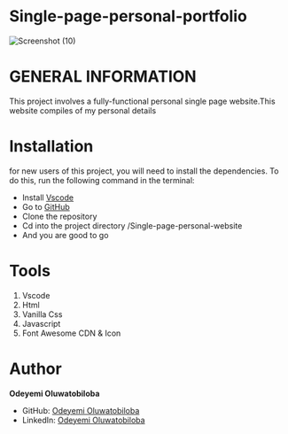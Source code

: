 # Single-page-personal-portfolio


![Screenshot (10)](https://user-images.githubusercontent.com/105063166/213951543-6b66517f-4b07-4222-9e15-f20c1ff9cb4a.png)


# GENERAL INFORMATION

This project involves a fully-functional personal single page website.This website compiles of my personal details 


# Installation

for new users of this project, you will need to install the dependencies. To do this, run the following command in the terminal:

* Install [Vscode](https://code.visualstudio.com/)
* Go to [GitHub](https://github.com/odeyemitobi/Single-page-personal-website)
* Clone the repository
* Cd into the project directory /Single-page-personal-website
* And you are good to go


# Tools 

1. Vscode
2. Html
3. Vanilla Css
4. Javascript
5. Font Awesome CDN & Icon


# Author

 **Odeyemi Oluwatobiloba**

* GitHub: [Odeyemi Oluwatobiloba](https://github.com/Odeyemitobi)
* LinkedIn: [Odeyemi Oluwatobiloba](http://www.linkedin.com/in/odeyemi-oluwatobiloba-581246249)
